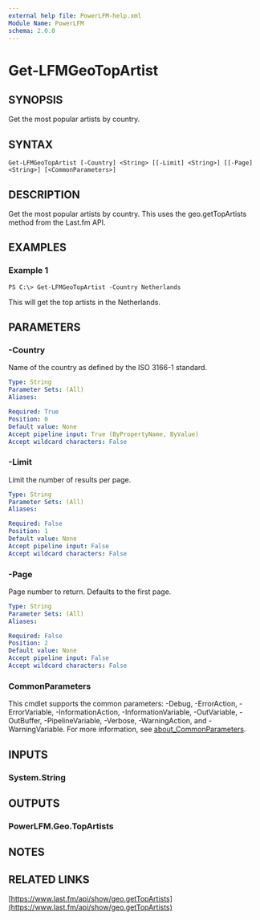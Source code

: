 ```yaml
---
external help file: PowerLFM-help.xml
Module Name: PowerLFM
schema: 2.0.0
---
```


# Get-LFMGeoTopArtist

## SYNOPSIS

Get the most popular artists by country.

## SYNTAX

```text
Get-LFMGeoTopArtist [-Country] <String> [[-Limit] <String>] [[-Page] <String>] [<CommonParameters>]
```

## DESCRIPTION

Get the most popular artists by country. This uses the geo.getTopArtists method from the Last.fm API.

## EXAMPLES

### Example 1

```text
PS C:\> Get-LFMGeoTopArtist -Country Netherlands
```

This will get the top artists in the Netherlands.

## PARAMETERS

### -Country

Name of the country as defined by the ISO 3166-1 standard.

```yaml
Type: String
Parameter Sets: (All)
Aliases:

Required: True
Position: 0
Default value: None
Accept pipeline input: True (ByPropertyName, ByValue)
Accept wildcard characters: False
```

### -Limit

Limit the number of results per page.

```yaml
Type: String
Parameter Sets: (All)
Aliases:

Required: False
Position: 1
Default value: None
Accept pipeline input: False
Accept wildcard characters: False
```

### -Page

Page number to return. Defaults to the first page.

```yaml
Type: String
Parameter Sets: (All)
Aliases:

Required: False
Position: 2
Default value: None
Accept pipeline input: False
Accept wildcard characters: False
```

### CommonParameters

This cmdlet supports the common parameters: -Debug, -ErrorAction, -ErrorVariable, -InformationAction, -InformationVariable, -OutVariable, -OutBuffer, -PipelineVariable, -Verbose, -WarningAction, and -WarningVariable. For more information, see [about\_CommonParameters](http://go.microsoft.com/fwlink/?LinkID=113216).

## INPUTS

### System.String

## OUTPUTS

### PowerLFM.Geo.TopArtists

## NOTES

## RELATED LINKS

[https://www.last.fm/api/show/geo.getTopArtists](https://www.last.fm/api/show/geo.getTopArtists)

